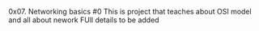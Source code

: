 0x07. Networking basics #0
This is project that teaches about OSI model and all about nework
FUll details to be added
